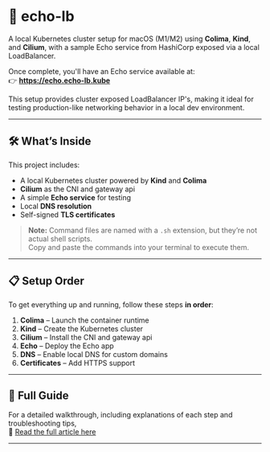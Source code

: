 # 🚀 echo-lb

A local Kubernetes cluster setup for macOS (M1/M2) using **Colima**, **Kind**, and **Cilium**, with a sample Echo service from HashiCorp exposed via a local LoadBalancer.

Once complete, you'll have an Echo service available at:  
👉 **https://echo.echo-lb.kube**

This setup provides cluster exposed LoadBalancer IP's, making it ideal for testing production-like networking behavior in a local dev environment.

---

## 🛠️ What’s Inside

This project includes:

- A local Kubernetes cluster powered by **Kind** and **Colima**
- **Cilium** as the CNI and gateway api
- A simple **Echo service** for testing
- Local **DNS resolution**
- Self-signed **TLS certificates**

> **Note:** Command files are named with a `.sh` extension, but they’re not actual shell scripts.  
> Copy and paste the commands into your terminal to execute them.

---

## 📋 Setup Order

To get everything up and running, follow these steps **in order**:

1. **Colima** – Launch the container runtime
2. **Kind** – Create the Kubernetes cluster
3. **Cilium** – Install the CNI and gateway api
4. **Echo** – Deploy the Echo app
5. **DNS** – Enable local DNS for custom domains
6. **Certificates** – Add HTTPS support

---

## 📖 Full Guide

For a detailed walkthrough, including explanations of each step and troubleshooting tips,  
📘 [Read the full article here](https://medium.com/@andy.f.mcbrearty/running-k8s-locally-on-an-m1-macbook-with-colima-kind-1322afa4bfee)

---
